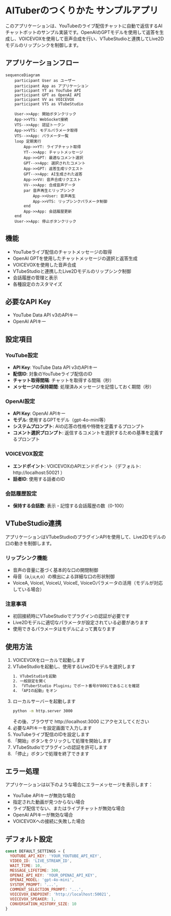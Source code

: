 # AITuberのつくりかた サンプルアプリ

このアプリケーションは、YouTubeのライブ配信チャットに自動で返信するAIチャットボットのサンプル実装です。OpenAIのGPTモデルを使用して返答を生成し、VOICEVOXを使用して音声合成を行い、VTubeStudioと連携してLive2Dモデルのリップシンクを制御します。

## アプリケーションフロー

```mermaid
sequenceDiagram
    participant User as ユーザー
    participant App as アプリケーション
    participant YT as YouTube API
    participant GPT as OpenAI API
    participant VV as VOICEVOX
    participant VTS as VTubeStudio

    User->>App: 開始ボタンクリック
    App->>VTS: WebSocket接続
    VTS-->>App: 認証トークン
    App->>VTS: モデルパラメータ取得
    VTS-->>App: パラメータ一覧
    loop 定期実行
        App->>YT: ライブチャット取得
        YT-->>App: チャットメッセージ
        App->>GPT: 最適なコメント選択
        GPT-->>App: 選択されたコメント
        App->>GPT: 返答生成リクエスト
        GPT-->>App: AI生成された返答
        App->>VV: 音声合成リクエスト
        VV-->>App: 合成音声データ
        par 音声再生とリップシンク
            App->>User: 音声再生
            App->>VTS: リップシンクパラメータ制御
        end
        App->>App: 会話履歴更新
    end
    User->>App: 停止ボタンクリック
```

## 機能

- YouTubeライブ配信のチャットメッセージの取得
- OpenAI GPTを使用したチャットメッセージの選択と返答生成
- VOICEVOXを使用した音声合成
- VTubeStudioと連携したLive2Dモデルのリップシンク制御
- 会話履歴の管理と表示
- 各種設定のカスタマイズ

## 必要なAPI Key

- YouTube Data API v3のAPIキー
- OpenAI APIキー

## 設定項目

### YouTube設定
- **API Key**: YouTube Data API v3のAPIキー
- **配信ID**: 対象のYouTubeライブ配信のID
- **チャット取得間隔**: チャットを取得する間隔（秒）
- **メッセージの保持期間**: 処理済みメッセージを記憶しておく期間（秒）

### OpenAI設定
- **API Key**: OpenAI APIキー
- **モデル**: 使用するGPTモデル（gpt-4o-mini等）
- **システムプロンプト**: AIの応答の性格や特徴を定義するプロンプト
- **コメント選択プロンプト**: 返信するコメントを選択するための基準を定義するプロンプト

### VOICEVOX設定
- **エンドポイント**: VOICEVOXのAPIエンドポイント（デフォルト: http://localhost:50021 ）
- **話者ID**: 使用する話者のID

### 会話履歴設定
- **保持する会話数**: 表示・記憶する会話履歴の数（0-100）

## VTubeStudio連携

アプリケーションはVTubeStudioのプラグインAPIを使用して、Live2Dモデルの口の動きを制御します。

### リップシンク機能
- 音声の音量に基づく基本的な口の開閉制御
- 母音（a,i,u,e,o）の検出による詳細な口の形状制御
- VoiceA, VoiceI, VoiceU, VoiceE, VoiceOパラメータの活用（モデルが対応している場合）

### 注意事項
- 初回接続時にVTubeStudioでプラグインの認証が必要です
- Live2Dモデルに適切なパラメータが設定されている必要があります
- 使用できるパラメータはモデルによって異なります

## 使用方法

1. VOICEVOXをローカルで起動します
2. VTubeStudioを起動し、使用するLive2Dモデルを選択します
   ```bash
   1. VTubeStudioを起動
   2. 一般設定を開く
   3. 「VTuberStudio Plugins」でポート番号が8001であることを確認
   4. 「APIの起動」をオン
   ```
3. ローカルサーバーを起動します
   ```bash
   python -m http.server 3000
   ```
   その後、ブラウザで http://localhost:3000 にアクセスしてください
4. 必要なAPIキーを設定画面で入力します
5. YouTubeライブ配信のIDを設定します
6. 「開始」ボタンをクリックして処理を開始します
7. VTubeStudioでプラグインの認証を許可します
8. 「停止」ボタンで処理を終了できます

## エラー処理

アプリケーションは以下のような場合にエラーメッセージを表示します：

- YouTube APIキーが無効な場合
- 指定された動画が見つからない場合
- ライブ配信でない、またはライブチャットが無効な場合
- OpenAI APIキーが無効な場合
- VOICEVOXへの接続に失敗した場合

## デフォルト設定

```javascript
const DEFAULT_SETTINGS = {
  YOUTUBE_API_KEY: 'YOUR_YOUTUBE_API_KEY',
  VIDEO_ID: 'LIVE_STREAM_ID',
  WAIT_TIME: 10,
  MESSAGE_LIFETIME: 300,
  OPENAI_API_KEY: 'YOUR_OPENAI_API_KEY',
  OPENAI_MODEL: 'gpt-4o-mini',
  SYSTEM_PROMPT: '...',
  COMMENT_SELECTION_PROMPT: '...',
  VOICEVOX_ENDPOINT: 'http://localhost:50021',
  VOICEVOX_SPEAKER: 1,
  CONVERSATION_HISTORY_SIZE: 10
}
```